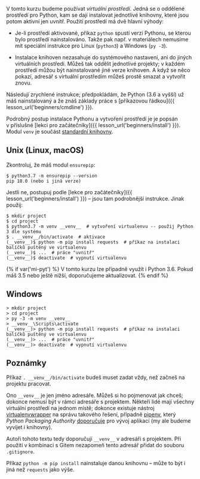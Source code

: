 V tomto kurzu budeme používat *virtuální prostředí*.
Jedná se o oddělené prostředí pro Python, kam se dají instalovat jednotlivé
knihovny, které jsou potom aktivní jen uvnitř.
Použití prostředí má dvě hlavní výhody:

* Je-li prostředí aktivované,
  příkaz `python` spustí verzi Pythonu, se kterou bylo prostředí nainstalováno.
  Takže pak např. v materiálech nemusíme mít speciální instrukce pro
  Linux (`python3`) a Windows (`py -3`).

* Instalace knihoven nezasahuje do systémového nastavení, ani do jiných
  virtuálních prostředí.
  Můžeš tak oddělit jednotlivé projekty; v každém prostředí můžou být
  nainstalované jiné verze knihoven.
  A když se něco pokazí, adresář s virtuální prostředím můžeš prostě smazat
  a vytvořit znovu.

Následují zrychlené instrukce; předpokládám, že Python (3.6 a vyšší)
už máš nainstalovaný a že znáš základy práce
s [příkazovou řádkou]({{ lesson_url('beginners/cmdline') }}).

Podrobný postup instalace Pythonu a vytvoření prostředí je je popsán
v příslušné [lekci pro začátečníky]({{ lesson_url('beginners/install') }}).
Modul `venv` je součást [standardní knihovny](https://docs.python.org/3/library/venv.html).

## Unix (Linux, macOS)

Zkontroluj, že máš modul `ensurepip`:

```console
$ python3.7 -m ensurepip --version
pip 18.0 (nebo i jiná verze)
```

Jestli ne, postupuj podle [lekce pro začátečníky]({{ lesson_url('beginners/install') }}) –
jsou tam podrobnější instrukce.
Jinak použij:

```console
$ mkdir project
$ cd project
$ python3.7 -m venv __venv__  # vytvoření virtualenvu -- použij Python 3 dle systému
$ . __venv__/bin/activate  # aktivace
(__venv__)$ python -m pip install requests  # příkaz na instalaci balíčků puštěný ve virtualenvu
(__venv__)$ ...  # práce "uvnitř"
(__venv__)$ deactivate  # vypnutí virtualenvu
```

{% if var('mi-pyt') %}
V tomto kurzu lze případně využít i Python 3.6. Pokud máš 3.5 nebo ještě nižší,
doporučujeme aktualizovat.
{% endif %}

## Windows

```dosvenv
> mkdir project
> cd project
> py -3 -m venv __venv__
> __venv__\Scripts\activate
(__venv__)> python -m pip install requests  # příkaz na instalaci balíčků puštěný ve virtualenvu
(__venv__)> ...  # práce "uvnitř"
(__venv__)> deactivate  # vypnutí virtualenvu
```

## Poznámky

Příkaz `. __venv__/bin/activate` budeš muset zadat vždy, než začneš na projektu
pracovat.

Ono `__venv__` je jen jméno adresáře. Můžeš si ho pojmenovat jak chceš; dokonce
nemusí být v rámci adresáře s projektem.
Někteří lidé mají všechny virtuální prostředí na jednom místě; dokonce existuje
nástroj [virtualenvwrapper] na správu takového řešení, případně [pipenv],
který _Python Packaging Authority_ [doporučuje] pro vývoj aplikací (my ale
budeme vyvíjet i knihovny).

Autoři tohoto textu tedy doporučují `__venv__` v adresáři s projektem.
Při použití v kombinaci s Gitem nezapomeň tento adresář přidat do souboru
`.gitignore`.

[virtualenvwrapper]: https://virtualenvwrapper.readthedocs.io/en/latest/
[pipenv]: https://pipenv.readthedocs.io/en/latest/
[doporučuje]: https://packaging.python.org/tutorials/managing-dependencies/

Příkaz `python -m pip install` nainstaluje danou knihovnu – může to být i jiná
než `requests` jako výše.
